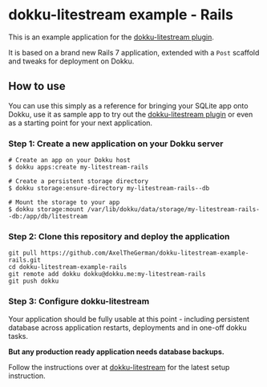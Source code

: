 # dokku-litestream example - Rails

This is an example application for the [dokku-litestream plugin](https://github.com/AxelTheGerman/dokku-litestream).

It is based on a brand new Rails 7 application, extended with a `Post` scaffold and tweaks for deployment on Dokku.

## How to use

You can use this simply as a reference for bringing your SQLite app onto Dokku, use it as sample app to try out the [dokku-litestream plugin](https://github.com/AxelTheGerman/dokku-litestream) or even as a starting point for your next application.

### Step 1: Create a new application on your Dokku server

```
# Create an app on your Dokku host
$ dokku apps:create my-litestream-rails

# Create a persistent storage directory
$ dokku storage:ensure-directory my-litestream-rails--db

# Mount the storage to your app
$ dokku storage:mount /var/lib/dokku/data/storage/my-litestream-rails--db:/app/db/litestream
```

### Step 2: Clone this repository and deploy the application

```
git pull https://github.com/AxelTheGerman/dokku-litestream-example-rails.git
cd dokku-litestream-example-rails
git remote add dokku dokku@dokku.me:my-litestream-rails
git push dokku
```

### Step 3: Configure dokku-litestream

Your application should be fully usable at this point - including persistent database across application restarts, deployments and in one-off dokku tasks.

**But any production ready application needs database backups.**

Follow the instructions over at [dokku-litestream](https://github.com/AxelTheGerman/dokku-litestream) for the latest setup instruction.
